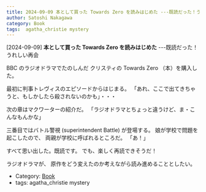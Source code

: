 ```yaml
---
title: 2024-09-09 本として買った Towards Zero を読みはじめた ---既読だった！うれしい再会
author: Satoshi Nakagawa
category: Book
tags:  agatha_christie mystery
---
```


[2024-09-09] **本として買った Towards Zero を読みはじめた**  ---既読だった！うれしい再会

 BBC のラジオドラマでたのしんだ
クリスティの Towards Zero （本）を購入した。

 最初に判事トレヴィスのエピソードからはじまる。
「あれ、ここで出てきちゃうと、もしかしたら殺されないのかも」・・・

 次の章はマクワーターの紹介だ。
「ラジオドラマとちょっと違うけど、ま・こんなもんかな」

 三番目ではバトル警視 (superintendent Battle) が登場する。
娘が学校で問題を起こしたので、
両親が学校に呼ばれるところだ。
「あ！」

 すべて思い出した。既読です。
でも、楽しく再読できそうだ！

 ラジオドラマが、
原作をどう変えたのか考えながら読み進めることとしたい。

- Category: [Book](https://merapano.github.io/categories.html#Book)
- tags:  agatha_christie mystery
